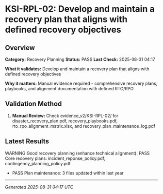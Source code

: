 # KSI-RPL-02: Develop and maintain a recovery plan that aligns with defined recovery objectives

## Overview

**Category:** Recovery Planning
**Status:** PASS
**Last Check:** 2025-08-31 04:17

**What it validates:** Develop and maintain a recovery plan that aligns with defined recovery objectives

**Why it matters:** Manual evidence required - comprehensive recovery plans, playbooks, and alignment documentation with defined RTO/RPO

## Validation Method

1. **Manual Review:** Check evidence_v2/KSI-RPL-02/ for disaster_recovery_plan.pdf, recovery_playbooks.pdf, rto_rpo_alignment_matrix.xlsx, and recovery_plan_maintenance_log.pdf

## Latest Results

WARNING Good recovery planning (enhance technical alignment): PASS Core recovery plans: incident_reponse_policy.pdf, contingency_planning_policy.pdf
- PASS Plan maintenance: 3 files updated within last year

---
*Generated 2025-08-31 04:17 UTC*